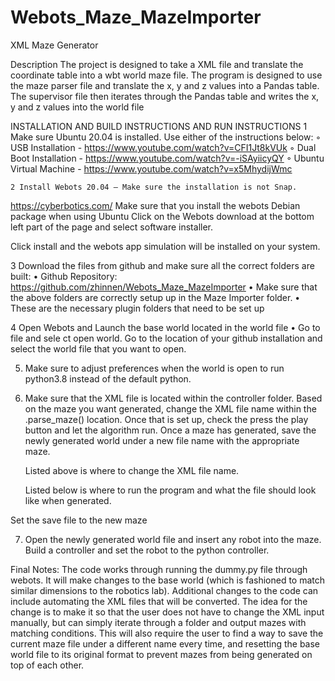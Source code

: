 # Webots_Maze_MazeImporter
XML Maze Generator

Description
The project is designed to take a XML file and translate the coordinate table into a wbt world maze file. The program is designed to use the maze parser file and translate the x, y and z values into a Pandas table. The supervisor file then iterates through the Pandas table and writes the x, y and z values into the world file

INSTALLATION AND BUILD INSTRUCTIONS AND RUN INSTRUCTIONS
    1 Make sure Ubuntu 20.04 is installed. Use either of the instructions below:
        ◦ USB Installation - https://www.youtube.com/watch?v=CFI1Jt8kVUk
        ◦ Dual Boot Installation - https://www.youtube.com/watch?v=-iSAyiicyQY
        ◦ Ubuntu Virtual Machine - https://www.youtube.com/watch?v=x5MhydijWmc

    2 Install Webots 20.04 – Make sure the installation is not Snap.
https://cyberbotics.com/ 
Make sure that you install the webots Debian package when using Ubuntu
Click on the Webots download at the bottom left part of the page and select software installer.
 
Click install and the webots app simulation will be installed on your system.

3 Download the files from github and make sure all the correct folders are built:
    • Github Repository: https://github.com/zhinnen/Webots_Maze_MazeImporter
    • Make sure that the above folders are correctly setup up in the Maze Importer folder.
    • These are the necessary plugin folders that need to be set up
    
4 Open Webots and Launch the base world located in the world file
    • Go to file and sele ct open world. Go to the location of your github installation and select the world file that you want to open. 
    
5. Make sure to adjust preferences when the world is open to run python3.8 instead of the default python.
 
6.  Make sure that the XML file is located within the controller folder. Based on the maze
you want generated, change the XML file name within the .parse_maze() location. Once that is set up, check the press the play button and let the algorithm run. Once a maze has generated, save the newly generated world under a new file name with the appropriate maze.

	Listed above is where to change the XML file name.

	Listed below is where to run the program and what the file should look like when 	generated.
	
Set the save file to the new maze

7. Open the newly generated world file and insert any robot into the maze. Build a controller and set the robot to the python controller.

Final Notes:
The code works through running the dummy.py file through webots. It will make changes to the base world (which is fashioned to match similar dimensions to the robotics lab). Additional changes to the code can include automating the XML files that will be converted. The idea for the change is to make it so that the user does not have to change the XML input manually, but can simply iterate through a folder and output mazes with matching conditions. This will also require the user to find a way to save the current maze file under a different name every time, and resetting the base world file to its original format to prevent mazes from being generated on top of each other.
